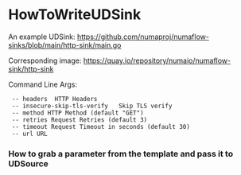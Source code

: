# HowToWriteUDSink

An example UDSink: https://github.com/numaproj/numaflow-sinks/blob/main/http-sink/main.go

Corresponding image: https://quay.io/repository/numaio/numaflow-sink/http-sink

Command Line Args:
```
 -- headers  HTTP Headers 
 -- insecure-skip-tls-verify   Skip TLS verify
 -- method HTTP Method (default "GET")
 -- retries Request Retries (default 3) 
 -- timeout Request Timeout in seconds (default 30)
 -- url URL
```



### How to grab a parameter from the template and pass it to UDSource

